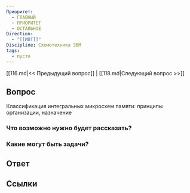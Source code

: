 ```yaml
---
Приоритет:
  - ГЛАВНЫЙ
  - ПРИОРИТЕТ
  - ОСТАЛЬНОЕ
Direction:
  - "[[ИВТ]]" 
Discipline: Схемотехника ЭВМ 
tags:
  - пусто
---
```

[[116.md|<< Предыдущий вопрос]] | [[118.md|Следующий вопрос >>]]
## Вопрос

Классификация интегральных микросхем памяти: принципы организации, назначение

### Что возможно нужно будет рассказать?

### Какие могут быть задачи?

## Ответ

## Ссылки
